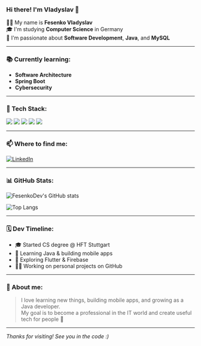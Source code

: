 ### Hi there! I'm Vladyslav 👋

👨‍💻 My name is **Fesenko Vladyslav**  
🎓 I'm studying **Computer Science** in Germany  
📱 I'm passionate about **Software Development**, **Java**, and **MySQL**

---

### 📚 Currently learning:

- **Software Architecture**
- **Spring Boot**
- **Cybersecurity**

---

### 🧰 Tech Stack:

<img src="https://img.shields.io/badge/Java-%23ED8B00.svg?&style=for-the-badge&logo=java&logoColor=white"/>  
<img src="https://img.shields.io/badge/MySQL-%2300f.svg?&style=for-the-badge&logo=mysql&logoColor=white"/>  
<img src="https://img.shields.io/badge/Flutter-%2302569B.svg?&style=for-the-badge&logo=flutter&logoColor=white"/>  
<img src="https://img.shields.io/badge/Git-%23F05033.svg?&style=for-the-badge&logo=git&logoColor=white"/>  
<img src="https://img.shields.io/badge/GitHub-%23121011.svg?&style=for-the-badge&logo=github&logoColor=white"/>

---

### 📫 Where to find me:

[![LinkedIn](https://img.shields.io/badge/-LinkedIn-blue?style=flat-square&logo=linkedin)](https://www.linkedin.com/in/vladyslav-fesenko-86831a302)

---

### 📊 GitHub Stats:

![FesenkoDev's GitHub stats](https://github-readme-stats.vercel.app/api?username=FesenkoDev&show_icons=true&theme=tokyonight)

![Top Langs](https://github-readme-stats.vercel.app/api/top-langs/?username=FesenkoDev&layout=compact&theme=tokyonight)

---

### 🗓️ Dev Timeline:

- 🎓 Started CS degree @ HFT Stuttgart
- 🚀 Learning Java & building mobile apps
- 🧪 Exploring Flutter & Firebase
- 👨‍💻 Working on personal projects on GitHub

---

### 🧠 About me:

> I love learning new things, building mobile apps, and growing as a Java developer.  
> My goal is to become a professional in the IT world and create useful tech for people 🚀

---

_Thanks for visiting! See you in the code :)_
